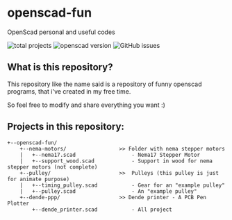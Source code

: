 # openscad-fun

OpenScad personal and useful codes

![total projects](https://img.shields.io/badge/total%20projects-%20%20%204%20-blue.svg?style=flat-square)
![openscad version](https://img.shields.io/badge/openscad%20version-%202.0.1-yellowgreen.svg?style=flat-square)
![GitHub issues](https://img.shields.io/badge/issues-%20%200%20-green.svg?style=flat-square)

## What is this repository?

This repository like the name said is a repository of funny openscad programs, that i've created in my free time.

So feel free to modify and share everything you want :)

## Projects in this repository:
```
+--openscad-fun/
    +--nema-motors/                 >> Folder with nema stepper motors
    |   +--nema17.scad                  - Nema17 Stepper Motor
    |   +--support_wood.scad            - Support in wood for nema stepper motors (not complete)
    +--pulley/                      >>  Pulleys (this pulley is just for animate purpose)
    |   +--timing_pulley.scad           - Gear for an "example pulley"
    |   +--pulley.scad                  - An "example pulley"
    +--dende-ppp/                   >> Dende printer - A PCB Pen Plotter
        +--dende_printer.scad           - All project
```
